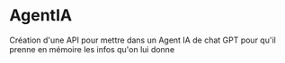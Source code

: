 # AgentIA
Création d'une API pour mettre dans un Agent IA de chat GPT pour qu'il prenne en mémoire les infos qu'on lui donne
